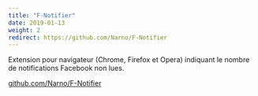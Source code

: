```yaml
---
title: "F-Notifier"
date: 2019-01-13
weight: 2
redirect: https://github.com/Narno/F-Notifier
---
```

Extension pour navigateur (Chrome, Firefox et Opera) indiquant le nombre de notifications Facebook non lues.

[github.com/Narno/F-Notifier](https://github.com/Narno/F-Notifier)
